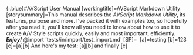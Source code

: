 {:.blue}#AVScript User Manual
[workingtitle]=AVScript&#32;Markdown&#32;Utility
[storysummary]=This manual describes the *AVScript Markdown Utility*, its features, purpose and more. I've packed it with examples too, so hopefully after you read it, you'll know all you need to know about how to use it to create A/V Style scripts quickly, easily and most important, efficiently. ***Enjoy!***
@import 'tests/in/import/test_import.md'
[SP]=&nbsp;
[a]=testing
[b]=123
[c]=[a][b]
And here's my test: [a][b] and finally [c]
